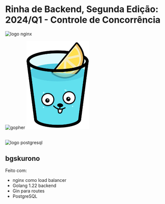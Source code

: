# Rinha de Backend, Segunda Edição: 2024/Q1 - Controle de Concorrência


<p>
  <img src="https://upload.wikimedia.org/wikipedia/commons/c/c5/Nginx_logo.svg" alt="logo nginx" width="300" height="auto">
</p>
<p>
  <img src="https://pkg.go.dev/static/shared/gopher/pilot-bust-1431x901.svg" alt="gopher" width="300" height="auto">
  <img src="https://raw.githubusercontent.com/gin-gonic/logo/master/color.png" alt="gin gonic" width="200" height="auto">
</p>
<br>
<img src="https://www.postgresql.org/media/img/about/press/elephant.png" alt="logo postgresql" width="300" height="auto">

## bgskurono

Feito com:
- nginx como load balancer
- Golang 1.22 backend
- Gin para routes
- PostgreSQL
